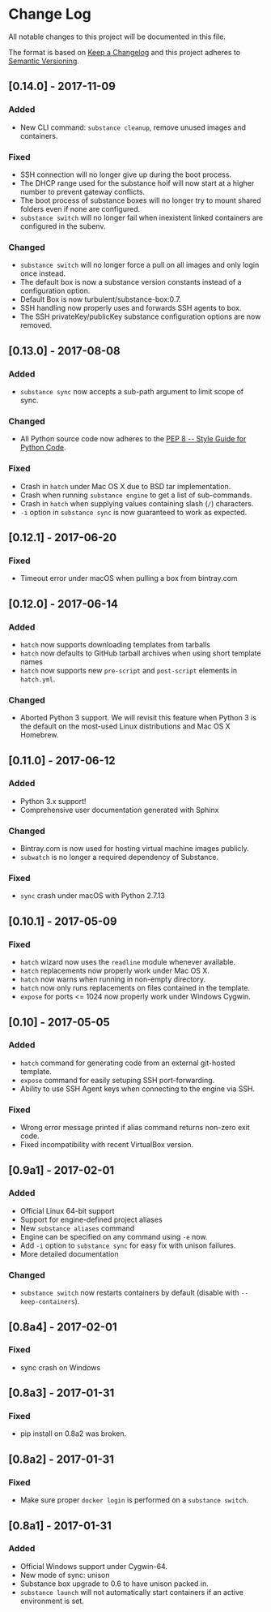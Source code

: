 # Change Log
All notable changes to this project will be documented in this file.

The format is based on [Keep a Changelog](http://keepachangelog.com/)
and this project adheres to [Semantic Versioning](http://semver.org/).

## [0.14.0] - 2017-11-09

### Added
- New CLI command: `substance cleanup`, remove unused images and containers.

### Fixed
- SSH connection will no longer give up during the boot process.
- The DHCP range used for the substance hoif will now start at a higher number to prevent gateway conflicts.
- The boot process of substance boxes will no longer try to mount shared folders even if none are configured.
- `substance switch` will no longer fail when inexistent linked containers are configured in the subenv.

### Changed
- `substance switch` will no longer force a pull on all images and only login once instead.
- The default box is now a substance version constants instead of a configuration option.
- Default Box is now turbulent/substance-box:0.7.
- SSH handling now properly uses and forwards SSH agents to box.
- The SSH privateKey/publicKey substance configuration options are now removed.


## [0.13.0] - 2017-08-08
### Added
- `substance sync` now accepts a sub-path argument to limit scope of sync.

### Changed
- All Python source code now adheres to the [PEP 8 -- Style Guide for Python
  Code](https://www.python.org/dev/peps/pep-0008/).

### Fixed
- Crash in `hatch` under Mac OS X due to BSD tar implementation.
- Crash when running `substance engine` to get a list of sub-commands.
- Crash in `hatch` when supplying values containing slash (`/`) characters.
- `-i` option in `substance sync` is now guaranteed to work as expected.

## [0.12.1] - 2017-06-20
### Fixed
- Timeout error under macOS when pulling a box from bintray.com

## [0.12.0] - 2017-06-14
### Added
- `hatch` now supports downloading templates from tarballs
- `hatch` now defaults to GitHub tarball archives when using short template
  names
- `hatch` now supports new `pre-script` and `post-script` elements in
  `hatch.yml`.
### Changed
- Aborted Python 3 support. We will revisit this feature when Python 3 is the
  default on the most-used Linux distributions and Mac OS X Homebrew.

## [0.11.0] - 2017-06-12
### Added
- Python 3.x support!
- Comprehensive user documentation generated with Sphinx
### Changed
- Bintray.com is now used for hosting virtual machine images publicly.
- `subwatch` is no longer a required dependency of Substance.
### Fixed
- `sync` crash under macOS with Python 2.7.13

## [0.10.1] - 2017-05-09
### Fixed
- `hatch` wizard now uses the `readline` module whenever available.
- `hatch` replacements now properly work under Mac OS X.
- `hatch` now warns when running in non-empty directory.
- `hatch` now only runs replacements on files contained in the template.
- `expose` for ports <= 1024 now properly work under Windows Cygwin.

## [0.10] - 2017-05-05
### Added
- `hatch` command for generating code from an external git-hosted template.
- `expose` command for easily setuping SSH port-forwarding.
- Ability to use SSH Agent keys when connecting to the engine via SSH.

### Fixed
- Wrong error message printed if alias command returns non-zero exit code.
- Fixed incompatibility with recent VirtualBox version.

## [0.9a1] - 2017-02-01
### Added
- Official Linux 64-bit support
- Support for engine-defined project aliases
- New `substance aliases` command
- Engine can be specified on any command using `-e` now.
- Add `-i` option to `substance sync` for easy fix with unison failures.
- More detailed documentation

### Changed
- `substance switch` now restarts containers by default (disable with `--keep-containers`).

## [0.8a4] - 2017-02-01
### Fixed
- sync crash on Windows

## [0.8a3] - 2017-01-31
### Fixed
- pip install on 0.8a2 was broken.

## [0.8a2] - 2017-01-31
### Fixed
- Make sure proper `docker login` is performed on a `substance switch`.

## [0.8a1] - 2017-01-31
### Added
- Official Windows support under Cygwin-64.
- New mode of sync: unison
- Substance box upgrade to 0.6 to have unison packed in.
- `substance launch` will not automatically start containers if an active environment is set.
